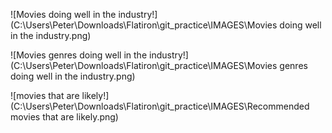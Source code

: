 
![Movies doing well in the industry!](C:\Users\Peter\Downloads\Flatiron\git_practice\IMAGES\Movies doing well in the industry.png)

![Movies genres doing well in the industry!](C:\Users\Peter\Downloads\Flatiron\git_practice\IMAGES\Movies genres doing well in the industry.png)

![movies that are likely!](C:\Users\Peter\Downloads\Flatiron\git_practice\IMAGES\Recommended movies that are likely.png)
